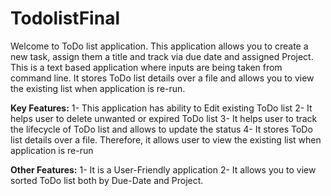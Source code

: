 # TodolistFinal
Welcome to ToDo list application. This application allows you to create a new task, assign them a title and track via due date and assigned Project. 
This is a text based application where inputs are being taken from command line. It stores ToDo list details over a file and allows you to view the existing list when application is re-run.

**Key Features:**
1-	This application has ability to Edit existing ToDo list
2-	It helps user to delete unwanted or expired ToDo list
3-	It helps user to track the lifecycle of ToDo list and allows to update the status
4-	It stores ToDo list details over a file. Therefore, it allows user to view the existing list when application is re-run

**Other Features:**
1-	It is a User-Friendly application
2-	It allows you to view sorted ToDo list both by Due-Date and Project.
